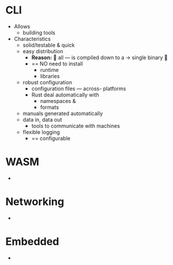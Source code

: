 # CLI
- Allows
    - building tools
- Characteristics
    - solid/testable & quick
    - easy distribution
      - **Reason:** 🧠 all — is compiled down to a → single binary 🧠
      - == NO need to install
        - runtime
        - libraries
    - robust configuration
        - configuration files — across- platforms
        - Rust deal automatically with
            - namespaces &
            - formats
    - manuals generated automatically
    - data in, data out
        - tools to communicate with machines
    - flexible logging
        - == configurable

# WASM
*

# Networking
*

# Embedded
* 